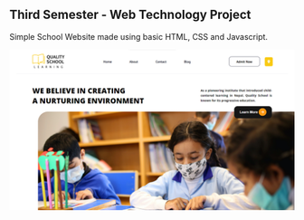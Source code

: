## Third Semester - Web Technology Project 

Simple School Website made using basic HTML, CSS and Javascript. 

![Homepage](./images/Homepage.png)











